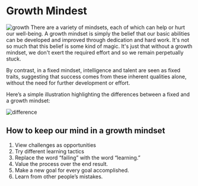 # Growth Mindest
![growth](https://3kllhk1ibq34qk6sp3bhtox1-wpengine.netdna-ssl.com/wp-content/uploads/2015/11/growth-mindset.png)
There are a variety of mindsets, each of which can help or hurt our well-being. A growth mindset is simply the belief that our basic abilities can be developed and improved through dedication and hard work. It's not so much that this belief is some kind of magic. It's just that without a growth mindset, we don't exert the required effort and so we remain perpetually stuck.

By contrast, in a fixed mindset, intelligence and talent are seen as fixed traits, suggesting that success comes from these inherent qualities alone, without the need for further development or effort.

Here’s a simple illustration highlighting the differences between a fixed and a growth mindset:

![difference](https://3kllhk1ibq34qk6sp3bhtox1-wpengine.netdna-ssl.com/wp-content/uploads/NewGrowthMindset2.png)
## How to keep our mind in a growth mindset
1. View challenges as opportunities
2. Try different learning tactics
3. Replace the word “failing” with the word “learning.”
4. Value the process over the end result.
5. Make a new goal for every goal accomplished.
6. Learn from other people’s mistakes.


